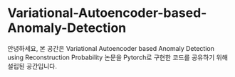 # Variational-Autoencoder-based-Anomaly-Detection
안녕하세요, 본 공간은 Variational Autoencoder based Anomaly Detection using Reconstruction Probability 논문을 Pytorch로 구현한 코드를 공유하기 위해 설립된 공간입니다.
